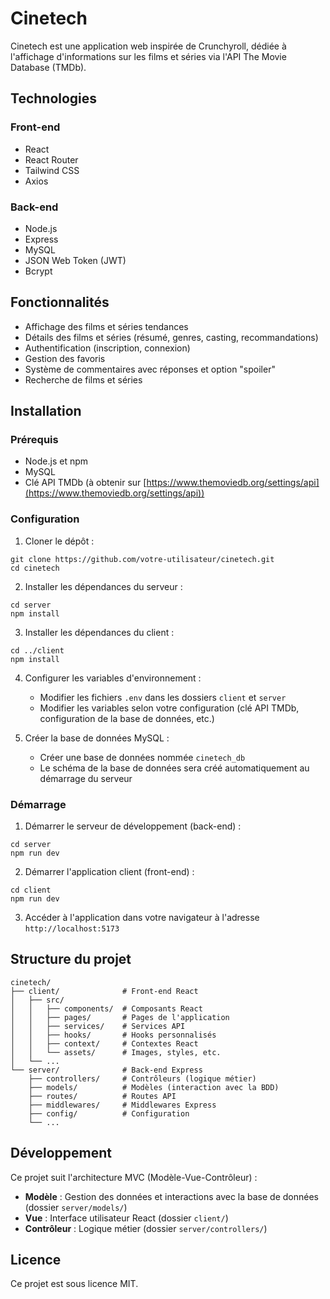 # Cinetech

Cinetech est une application web inspirée de Crunchyroll, dédiée à l'affichage d'informations sur les films et séries via l'API The Movie Database (TMDb).

## Technologies

### Front-end
- React
- React Router
- Tailwind CSS
- Axios

### Back-end
- Node.js
- Express
- MySQL
- JSON Web Token (JWT)
- Bcrypt

## Fonctionnalités

- Affichage des films et séries tendances
- Détails des films et séries (résumé, genres, casting, recommandations)
- Authentification (inscription, connexion)
- Gestion des favoris
- Système de commentaires avec réponses et option "spoiler"
- Recherche de films et séries

## Installation

### Prérequis
- Node.js et npm
- MySQL
- Clé API TMDb (à obtenir sur [https://www.themoviedb.org/settings/api](https://www.themoviedb.org/settings/api))

### Configuration

1. Cloner le dépôt :
```
git clone https://github.com/votre-utilisateur/cinetech.git
cd cinetech
```

2. Installer les dépendances du serveur :
```
cd server
npm install
```

3. Installer les dépendances du client :
```
cd ../client
npm install
```

4. Configurer les variables d'environnement :

   - Modifier les fichiers `.env` dans les dossiers `client` et `server`
   - Modifier les variables selon votre configuration (clé API TMDb, configuration de la base de données, etc.)

5. Créer la base de données MySQL :
   - Créer une base de données nommée `cinetech_db`
   - Le schéma de la base de données sera créé automatiquement au démarrage du serveur

### Démarrage

1. Démarrer le serveur de développement (back-end) :
```
cd server
npm run dev
```

2. Démarrer l'application client (front-end) :
```
cd client
npm run dev
```

3. Accéder à l'application dans votre navigateur à l'adresse `http://localhost:5173`

## Structure du projet

```
cinetech/
├── client/              # Front-end React
│   ├── src/
│   │   ├── components/  # Composants React
│   │   ├── pages/       # Pages de l'application
│   │   ├── services/    # Services API
│   │   ├── hooks/       # Hooks personnalisés
│   │   ├── context/     # Contextes React
│   │   └── assets/      # Images, styles, etc.
│   └── ...
└── server/              # Back-end Express
    ├── controllers/     # Contrôleurs (logique métier)
    ├── models/          # Modèles (interaction avec la BDD)
    ├── routes/          # Routes API
    ├── middlewares/     # Middlewares Express
    ├── config/          # Configuration
    └── ...
```

## Développement

Ce projet suit l'architecture MVC (Modèle-Vue-Contrôleur) :
- **Modèle** : Gestion des données et interactions avec la base de données (dossier `server/models/`)
- **Vue** : Interface utilisateur React (dossier `client/`)
- **Contrôleur** : Logique métier (dossier `server/controllers/`)

## Licence

Ce projet est sous licence MIT.
